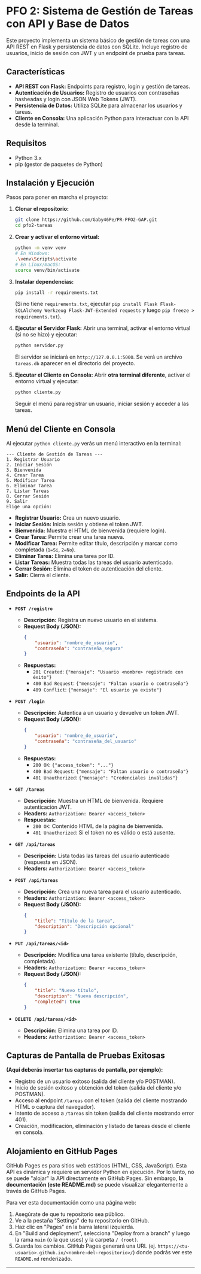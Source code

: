 # PFO 2: Sistema de Gestión de Tareas con API y Base de Datos

Este proyecto implementa un sistema básico de gestión de tareas con una API REST en Flask y persistencia de datos con SQLite. Incluye registro de usuarios, inicio de sesión con JWT y un endpoint de prueba para tareas.

## Características

* **API REST con Flask:** Endpoints para registro, login y gestión de tareas.
* **Autenticación de Usuarios:** Registro de usuarios con contraseñas hasheadas y login con JSON Web Tokens (JWT).
* **Persistencia de Datos:** Utiliza SQLite para almacenar los usuarios y tareas.
* **Cliente en Consola:** Una aplicación Python para interactuar con la API desde la terminal.

## Requisitos

* Python 3.x
* pip (gestor de paquetes de Python)

## Instalación y Ejecución

Pasos para poner en marcha el proyecto:

1.  **Clonar el repositorio:**
    ```bash
    git clone https://github.com/Gaby46Pe/PR-PFO2-GAP.git
    cd pfo2-tareas
    ```

2.  **Crear y activar el entorno virtual:**
    ```bash
    python -m venv venv
    # En Windows:
    .\venv\Scripts\activate
    # En Linux/macOS:
    source venv/bin/activate
    ```

3.  **Instalar dependencias:**
    ```bash
    pip install -r requirements.txt
    ```
    (Si no tiene `requirements.txt`, ejecutar `pip install Flask Flask-SQLAlchemy Werkzeug Flask-JWT-Extended requests` y luego `pip freeze > requirements.txt`).

4.  **Ejecutar el Servidor Flask:**
    Abrir una terminal, activar el entorno virtual (si no se hizo) y ejecutar:
    ```bash
    python servidor.py
    ```
    El servidor se iniciará en `http://127.0.0.1:5000`. Se verá un archivo `tareas.db` aparecer en el directorio del proyecto.

5.  **Ejecutar el Cliente en Consola:**
    Abrir **otra terminal diferente**, activar el entorno virtual y ejecutar:
    ```bash
    python cliente.py
    ```
    Seguir el menú para registrar un usuario, iniciar sesión y acceder a las tareas.

## Menú del Cliente en Consola

Al ejecutar `python cliente.py` verás un menú interactivo en la terminal:

```
--- Cliente de Gestión de Tareas ---
1. Registrar Usuario
2. Iniciar Sesión
3. Bienvenida
4. Crear Tarea
5. Modificar Tarea
6. Eliminar Tarea
7. Listar Tareas
8. Cerrar Sesión
9. Salir
Elige una opción:
```

- **Registrar Usuario:** Crea un nuevo usuario.
- **Iniciar Sesión:** Inicia sesión y obtiene el token JWT.
- **Bienvenida:** Muestra el HTML de bienvenida (requiere login).
- **Crear Tarea:** Permite crear una tarea nueva.
- **Modificar Tarea:** Permite editar título, descripción y marcar como completada (`1=Sí`, `2=No`).
- **Eliminar Tarea:** Elimina una tarea por ID.
- **Listar Tareas:** Muestra todas las tareas del usuario autenticado.
- **Cerrar Sesión:** Elimina el token de autenticación del cliente.
- **Salir:** Cierra el cliente.

## Endpoints de la API

* **`POST /registro`**
    * **Descripción:** Registra un nuevo usuario en el sistema.
    * **Request Body (JSON):**
        ```json
        {
            "usuario": "nombre_de_usuario",
            "contraseña": "contraseña_segura"
        }
        ```
    * **Respuestas:**
        * `201 Created`: `{"mensaje": "Usuario <nombre> registrado con éxito"}`
        * `400 Bad Request`: `{"mensaje": "Faltan usuario o contraseña"}`
        * `409 Conflict`: `{"mensaje": "El usuario ya existe"}`

* **`POST /login`**
    * **Descripción:** Autentica a un usuario y devuelve un token JWT.
    * **Request Body (JSON):**
        ```json
        {
            "usuario": "nombre_de_usuario",
            "contraseña": "contraseña_del_usuario"
        }
        ```
    * **Respuestas:**
        * `200 OK`: `{"access_token": "..."}`
        * `400 Bad Request`: `{"mensaje": "Faltan usuario o contraseña"}`
        * `401 Unauthorized`: `{"mensaje": "Credenciales inválidas"}`

* **`GET /tareas`**
    * **Descripción:** Muestra un HTML de bienvenida. Requiere autenticación JWT.
    * **Headers:** `Authorization: Bearer <access_token>`
    * **Respuestas:**
        * `200 OK`: Contenido HTML de la página de bienvenida.
        * `401 Unauthorized`: Si el token no es válido o está ausente.

* **`GET /api/tareas`**
    * **Descripción:** Lista todas las tareas del usuario autenticado (respuesta en JSON).
    * **Headers:** `Authorization: Bearer <access_token>`

* **`POST /api/tareas`**
    * **Descripción:** Crea una nueva tarea para el usuario autenticado.
    * **Headers:** `Authorization: Bearer <access_token>`
    * **Request Body (JSON):**
        ```json
        {
            "title": "Título de la tarea",
            "description": "Descripción opcional"
        }
        ```

* **`PUT /api/tareas/<id>`**
    * **Descripción:** Modifica una tarea existente (título, descripción, completada).
    * **Headers:** `Authorization: Bearer <access_token>`
    * **Request Body (JSON):**
        ```json
        {
            "title": "Nuevo título",
            "description": "Nueva descripción",
            "completed": true
        }
        ```

* **`DELETE /api/tareas/<id>`**
    * **Descripción:** Elimina una tarea por ID.
    * **Headers:** `Authorization: Bearer <access_token>`

## Capturas de Pantalla de Pruebas Exitosas

**(Aquí deberás insertar tus capturas de pantalla, por ejemplo):**
* Registro de un usuario exitoso (salida del cliente y/o POSTMAN).
* Inicio de sesión exitoso y obtención del token (salida del cliente y/o POSTMAN).
* Acceso al endpoint `/tareas` con el token (salida del cliente mostrando HTML o captura del navegador).
* Intento de acceso a `/tareas` sin token (salida del cliente mostrando error 401).
* Creación, modificación, eliminación y listado de tareas desde el cliente en consola.

## Alojamiento en GitHub Pages

GitHub Pages es para sitios web estáticos (HTML, CSS, JavaScript). Esta API es dinámica y requiere un servidor Python en ejecución. Por lo tanto, no se puede "alojar" la API directamente en GitHub Pages. Sin embargo, **la documentación (este README.md)** se puede visualizar elegantemente a través de GitHub Pages.

Para ver esta documentación como una página web:
1.  Asegúrate de que tu repositorio sea público.
2.  Ve a la pestaña "Settings" de tu repositorio en GitHub.
3.  Haz clic en "Pages" en la barra lateral izquierda.
4.  En "Build and deployment", selecciona "Deploy from a branch" y luego la rama `main` (o la que uses) y la carpeta `/ (root)`.
5.  Guarda los cambios. GitHub Pages generará una URL (ej. `https://<tu-usuario>.github.io/<nombre-del-repositorio>/`) donde podrás ver este `README.md` renderizado.

---